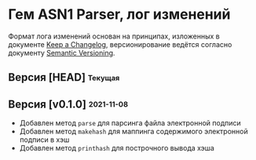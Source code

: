 # Гем ASN1 Parser, лог изменений

Формат лога изменений основан на принципах, изложенных в документе [Keep a Changelog](https://keepachangelog.com/ru/1.0.0/),
версионирование ведётся согласно документу [Semantic Versioning](https://semver.org/lang/ru/spec/v2.0.0.html).

## Версия [HEAD] <sub><sup>Текущая</sub></sup>

## Версия [v0.1.0] <sub><sup>2021-11-08</sub></sup>

* Добавлен метод `parse` для парсинга файла электронной подписи
* Добавлен метод `makehash` для маппинга содержимого электронной подписи в хэш
* Добавлен метод `printhash` для построчного вывода хэша
